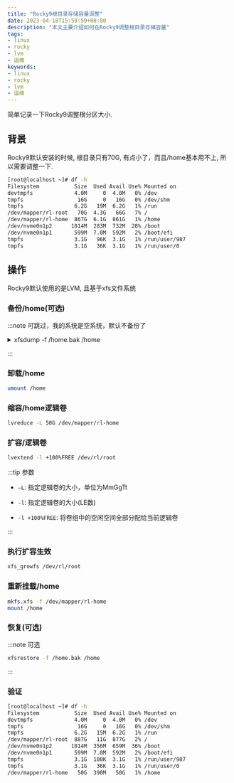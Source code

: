 ```yaml
---
title: "Rocky9根目录存储容量调整"
date: 2023-04-18T15:59:59+08:00
description: "本文主要介绍如何在Rocky9调整根目录存储容量"
tags:
- linux
- rocky
- lvm
- 运维
keywords:
- linux
- rocky
- lvm
- 运维
---
```


简单记录一下Rocky9调整根分区大小.

<!-- truncate -->

## 背景

Rocky9默认安装的时候, 根目录只有70G, 有点小了，而且/home基本用不上, 所以需要调整一下.

```bash title="查看根目录容量df -h"
[root@localhost ~]# df -h
Filesystem           Size  Used Avail Use% Mounted on
devtmpfs             4.0M     0  4.0M   0% /dev
tmpfs                 16G     0   16G   0% /dev/shm
tmpfs                6.2G   19M  6.2G   1% /run
/dev/mapper/rl-root   70G  4.3G   66G   7% /
/dev/mapper/rl-home  867G  6.1G  861G   1% /home
/dev/nvme0n1p2      1014M  283M  732M  28% /boot
/dev/nvme0n1p1       599M  7.0M  592M   2% /boot/efi
tmpfs                3.1G   96K  3.1G   1% /run/user/987
tmpfs                3.1G   36K  3.1G   1% /run/user/0
```

## 操作

Rocky9默认使用的是LVM, 且基于xfs文件系统

### 备份/home(可选)

:::note 可跳过，我的系统是空系统，默认不备份了

<details>

<summary>xfsdump -f /home.bak /home</summary>

```bash title="操作"
xfsdump -f /home.bak /home
xfsdump: using file dump (drive_simple) strategy
xfsdump: version 3.1.10 (dump format 3.0) - type ^C for status and control

 ============================= dump label dialog ==============================

please enter label for this dump session (timeout in 300 sec)
 -> home
session label entered: "home"

 --------------------------------- end dialog ---------------------------------

xfsdump: level 0 dump of q-7-206.quickon.me:/home
xfsdump: dump date: Tue Apr 18 04:01:01 2023
xfsdump: session id: b1ae3c16-70ee-4634-9ac2-b4a1a9429498
xfsdump: session label: "home"
xfsdump: ino map phase 1: constructing initial dump list
xfsdump: ino map phase 2: skipping (no pruning necessary)
xfsdump: ino map phase 3: skipping (only one dump stream)
xfsdump: ino map construction complete
xfsdump: estimated dump size: 20800 bytes

 ============================= media label dialog =============================

please enter label for media in drive 0 (timeout in 300 sec)
 -> home
media label entered: "home"

 --------------------------------- end dialog ---------------------------------

xfsdump: creating dump session media file 0 (media 0, file 0)
xfsdump: dumping ino map
xfsdump: dumping directories
xfsdump: dumping non-directory files
xfsdump: ending media file
xfsdump: media file size 21352 bytes
xfsdump: dump size (non-dir files) : 0 bytes
xfsdump: dump complete: 15 seconds elapsed
xfsdump: Dump Summary:
xfsdump:   stream 0 /home.bak OK (success)
xfsdump: Dump Status: SUCCESS
```
</details>

:::

### 卸载/home

```bash
umount /home
```

### 缩容/home逻辑卷

```bash title="减少/home挂载点对应的逻辑卷大小"
lvreduce -L 50G /dev/mapper/rl-home
```

### 扩容/逻辑卷

```bash
lvextend -l +100%FREE /dev/rl/root
```

:::tip 参数

- `—L`: 指定逻辑卷的大小，单位为MmGgTt
- `-l`: 指定逻辑卷的大小(LE数)

- `-l +100%FREE`: 将卷组中的空闲空间全部分配给当前逻辑卷

:::

### 执行扩容生效

```bash
xfs_growfs /dev/rl/root
```

### 重新挂载/home

```bash
mkfs.xfs -f /dev/mapper/rl-home
mount /home
```

### 恢复(可选)

:::note 可选

```bash
xfsrestore -f /home.bak /home
```

:::

### 验证

```bash
[root@localhost ~]# df -h
Filesystem           Size  Used Avail Use% Mounted on
devtmpfs             4.0M     0  4.0M   0% /dev
tmpfs                 16G     0   16G   0% /dev/shm
tmpfs                6.2G   15M  6.2G   1% /run
/dev/mapper/rl-root  887G   11G  877G   2% /
/dev/nvme0n1p2      1014M  356M  659M  36% /boot
/dev/nvme0n1p1       599M  7.0M  592M   2% /boot/efi
tmpfs                3.1G  100K  3.1G   1% /run/user/987
tmpfs                3.1G   36K  3.1G   1% /run/user/0
/dev/mapper/rl-home   50G  390M   50G   1% /home
```
